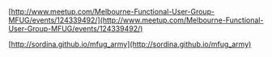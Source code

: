 [http://www.meetup.com/Melbourne-Functional-User-Group-MFUG/events/124339492/](http://www.meetup.com/Melbourne-Functional-User-Group-MFUG/events/124339492/)

[http://sordina.github.io/mfug_army](http://sordina.github.io/mfug_army)
